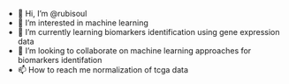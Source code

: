 - 👋 Hi, I’m @rubisoul
- 👀 I’m interested in machine learning
- 🌱 I’m currently learning biomarkers identification using gene expression data
- 💞️ I’m looking to collaborate on machine learning approaches for biomarkers identifation
- 📫 How to reach me normalization of tcga data

<!---
rubisoul/rubisoul is a ✨ special ✨ repository because its `README.md` (this file) appears on your GitHub profile.
You can click the Preview link to take a look at your changes.
--->
